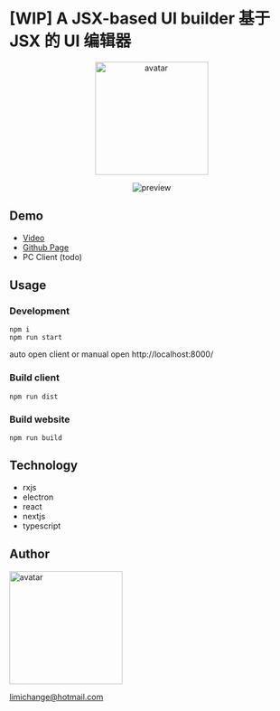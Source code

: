 # [WIP] A JSX-based UI builder 基于 JSX 的 UI 编辑器

<p align="center">
  <img src="https://github.com/limichange/zaku/blob/master/images/logo.jpg?raw=true" alt="avatar" width="200"/>
</p>

<p align="center">
<img src="https://github.com/limichange/zaku/blob/master/images/preview.gif?raw=true" alt="preview" />
</p>

## Demo

- [Video](https://www.youtube.com/watch?v=_lS0FQg4340)
- [Github Page](https://limichange.github.io/zaku/)
- PC Client (todo)

## Usage

### Development

```
npm i
npm run start
```

auto open client or manual open http://localhost:8000/

### Build client

```
npm run dist
```

### Build website

```
npm run build
```

## Technology

- rxjs
- electron
- react
- nextjs
- typescript

## Author

<img src="https://github.com/limichange/log-log-log/blob/master/images/avatar.jpg?raw=true" alt="avatar" width="200"/>

limichange@hotmail.com
